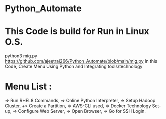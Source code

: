 # Python_Automate

# This  Code is build for Run in Linux O.S.
python3 mig.py
https://github.com/ajeetrai266/Python_Automate/blob/main/mig.py
In this Code, Create Menu Using Python and Integrating tools/technology
# Menu List :
=> Run RHEL8 Commands,
=> Online Python Interpreter,
=> Setup Hadoop Cluster,
+> Create a Partition,
=> AWS-CLI used,
=> Docker Technology Set-up,
=> Configure Web Server,
=> Open Browser,
=> Go for SSH Login.
